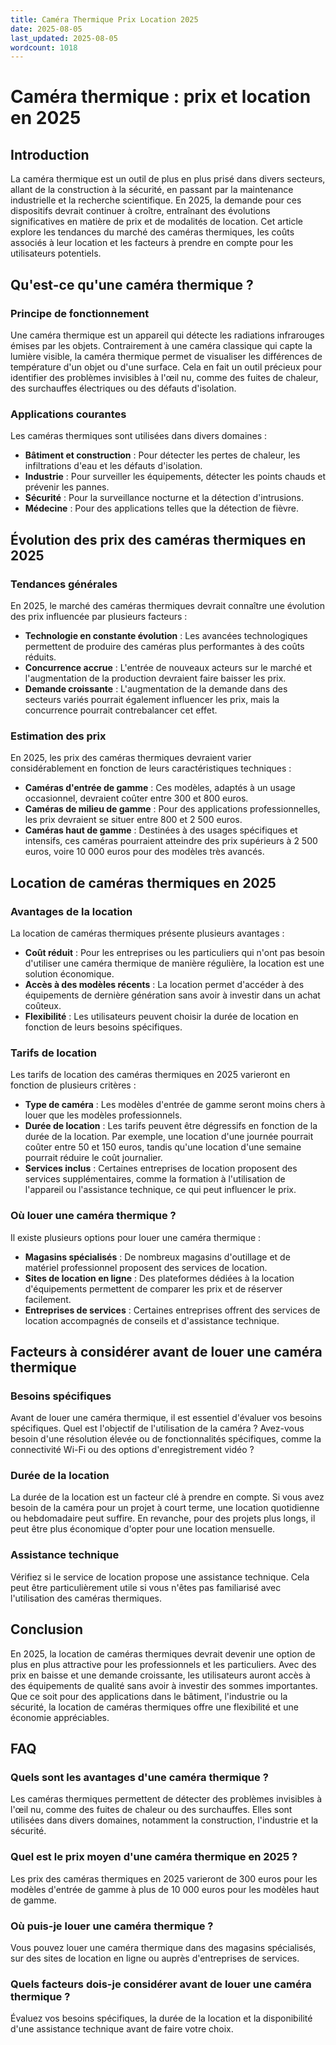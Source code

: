 ```yaml
---
title: Caméra Thermique Prix Location 2025
date: 2025-08-05
last_updated: 2025-08-05
wordcount: 1018
---
```


# Caméra thermique : prix et location en 2025

## Introduction

La caméra thermique est un outil de plus en plus prisé dans divers secteurs, allant de la construction à la sécurité, en passant par la maintenance industrielle et la recherche scientifique. En 2025, la demande pour ces dispositifs devrait continuer à croître, entraînant des évolutions significatives en matière de prix et de modalités de location. Cet article explore les tendances du marché des caméras thermiques, les coûts associés à leur location et les facteurs à prendre en compte pour les utilisateurs potentiels.

## Qu'est-ce qu'une caméra thermique ?

### Principe de fonctionnement

Une caméra thermique est un appareil qui détecte les radiations infrarouges émises par les objets. Contrairement à une caméra classique qui capte la lumière visible, la caméra thermique permet de visualiser les différences de température d'un objet ou d'une surface. Cela en fait un outil précieux pour identifier des problèmes invisibles à l'œil nu, comme des fuites de chaleur, des surchauffes électriques ou des défauts d'isolation.

### Applications courantes

Les caméras thermiques sont utilisées dans divers domaines :

- **Bâtiment et construction** : Pour détecter les pertes de chaleur, les infiltrations d'eau et les défauts d'isolation.
- **Industrie** : Pour surveiller les équipements, détecter les points chauds et prévenir les pannes.
- **Sécurité** : Pour la surveillance nocturne et la détection d'intrusions.
- **Médecine** : Pour des applications telles que la détection de fièvre.

## Évolution des prix des caméras thermiques en 2025

### Tendances générales

En 2025, le marché des caméras thermiques devrait connaître une évolution des prix influencée par plusieurs facteurs :

- **Technologie en constante évolution** : Les avancées technologiques permettent de produire des caméras plus performantes à des coûts réduits.
- **Concurrence accrue** : L'entrée de nouveaux acteurs sur le marché et l'augmentation de la production devraient faire baisser les prix.
- **Demande croissante** : L'augmentation de la demande dans des secteurs variés pourrait également influencer les prix, mais la concurrence pourrait contrebalancer cet effet.

### Estimation des prix

En 2025, les prix des caméras thermiques devraient varier considérablement en fonction de leurs caractéristiques techniques :

- **Caméras d'entrée de gamme** : Ces modèles, adaptés à un usage occasionnel, devraient coûter entre 300 et 800 euros.
- **Caméras de milieu de gamme** : Pour des applications professionnelles, les prix devraient se situer entre 800 et 2 500 euros.
- **Caméras haut de gamme** : Destinées à des usages spécifiques et intensifs, ces caméras pourraient atteindre des prix supérieurs à 2 500 euros, voire 10 000 euros pour des modèles très avancés.

## Location de caméras thermiques en 2025

### Avantages de la location

La location de caméras thermiques présente plusieurs avantages :

- **Coût réduit** : Pour les entreprises ou les particuliers qui n'ont pas besoin d'utiliser une caméra thermique de manière régulière, la location est une solution économique.
- **Accès à des modèles récents** : La location permet d'accéder à des équipements de dernière génération sans avoir à investir dans un achat coûteux.
- **Flexibilité** : Les utilisateurs peuvent choisir la durée de location en fonction de leurs besoins spécifiques.

### Tarifs de location

Les tarifs de location des caméras thermiques en 2025 varieront en fonction de plusieurs critères :

- **Type de caméra** : Les modèles d'entrée de gamme seront moins chers à louer que les modèles professionnels.
- **Durée de location** : Les tarifs peuvent être dégressifs en fonction de la durée de la location. Par exemple, une location d'une journée pourrait coûter entre 50 et 150 euros, tandis qu'une location d'une semaine pourrait réduire le coût journalier.
- **Services inclus** : Certaines entreprises de location proposent des services supplémentaires, comme la formation à l'utilisation de l'appareil ou l'assistance technique, ce qui peut influencer le prix.

### Où louer une caméra thermique ?

Il existe plusieurs options pour louer une caméra thermique :

- **Magasins spécialisés** : De nombreux magasins d'outillage et de matériel professionnel proposent des services de location.
- **Sites de location en ligne** : Des plateformes dédiées à la location d'équipements permettent de comparer les prix et de réserver facilement.
- **Entreprises de services** : Certaines entreprises offrent des services de location accompagnés de conseils et d'assistance technique.

## Facteurs à considérer avant de louer une caméra thermique

### Besoins spécifiques

Avant de louer une caméra thermique, il est essentiel d'évaluer vos besoins spécifiques. Quel est l'objectif de l'utilisation de la caméra ? Avez-vous besoin d'une résolution élevée ou de fonctionnalités spécifiques, comme la connectivité Wi-Fi ou des options d'enregistrement vidéo ?

### Durée de la location

La durée de la location est un facteur clé à prendre en compte. Si vous avez besoin de la caméra pour un projet à court terme, une location quotidienne ou hebdomadaire peut suffire. En revanche, pour des projets plus longs, il peut être plus économique d'opter pour une location mensuelle.

### Assistance technique

Vérifiez si le service de location propose une assistance technique. Cela peut être particulièrement utile si vous n'êtes pas familiarisé avec l'utilisation des caméras thermiques.

## Conclusion

En 2025, la location de caméras thermiques devrait devenir une option de plus en plus attractive pour les professionnels et les particuliers. Avec des prix en baisse et une demande croissante, les utilisateurs auront accès à des équipements de qualité sans avoir à investir des sommes importantes. Que ce soit pour des applications dans le bâtiment, l'industrie ou la sécurité, la location de caméras thermiques offre une flexibilité et une économie appréciables.

## FAQ

### Quels sont les avantages d'une caméra thermique ?

Les caméras thermiques permettent de détecter des problèmes invisibles à l'œil nu, comme des fuites de chaleur ou des surchauffes. Elles sont utilisées dans divers domaines, notamment la construction, l'industrie et la sécurité.

### Quel est le prix moyen d'une caméra thermique en 2025 ?

Les prix des caméras thermiques en 2025 varieront de 300 euros pour les modèles d'entrée de gamme à plus de 10 000 euros pour les modèles haut de gamme.

### Où puis-je louer une caméra thermique ?

Vous pouvez louer une caméra thermique dans des magasins spécialisés, sur des sites de location en ligne ou auprès d'entreprises de services.

### Quels facteurs dois-je considérer avant de louer une caméra thermique ?

Évaluez vos besoins spécifiques, la durée de la location et la disponibilité d'une assistance technique avant de faire votre choix.